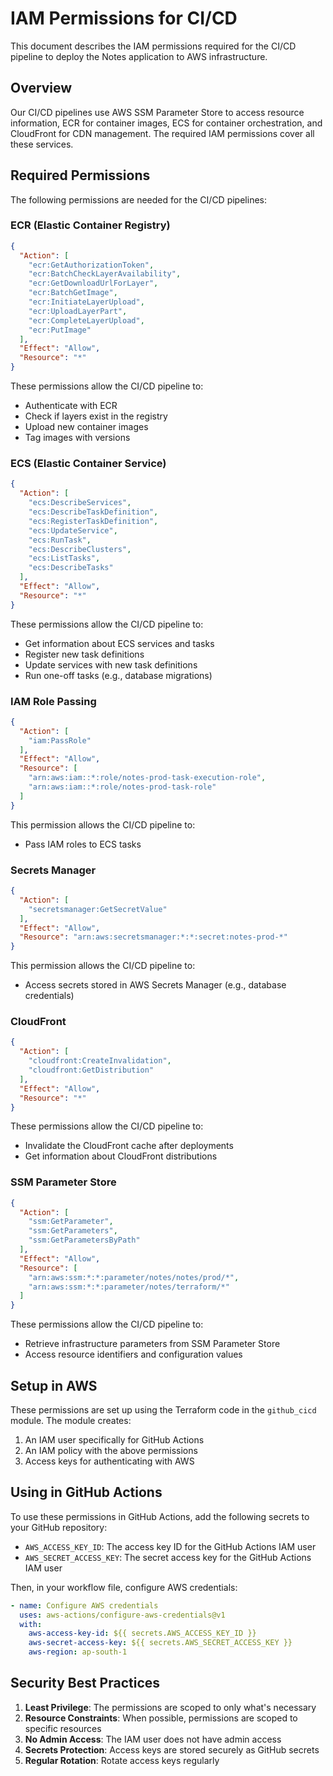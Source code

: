 # IAM Permissions for CI/CD

This document describes the IAM permissions required for the CI/CD pipeline to deploy the Notes application to AWS infrastructure.

## Overview

Our CI/CD pipelines use AWS SSM Parameter Store to access resource information, ECR for container images, ECS for container orchestration, and CloudFront for CDN management. The required IAM permissions cover all these services.

## Required Permissions

The following permissions are needed for the CI/CD pipelines:

### ECR (Elastic Container Registry)

```json
{
  "Action": [
    "ecr:GetAuthorizationToken",
    "ecr:BatchCheckLayerAvailability",
    "ecr:GetDownloadUrlForLayer",
    "ecr:BatchGetImage",
    "ecr:InitiateLayerUpload",
    "ecr:UploadLayerPart",
    "ecr:CompleteLayerUpload",
    "ecr:PutImage"
  ],
  "Effect": "Allow",
  "Resource": "*"
}
```

These permissions allow the CI/CD pipeline to:
- Authenticate with ECR
- Check if layers exist in the registry
- Upload new container images
- Tag images with versions

### ECS (Elastic Container Service)

```json
{
  "Action": [
    "ecs:DescribeServices",
    "ecs:DescribeTaskDefinition",
    "ecs:RegisterTaskDefinition",
    "ecs:UpdateService",
    "ecs:RunTask",
    "ecs:DescribeClusters",
    "ecs:ListTasks",
    "ecs:DescribeTasks"
  ],
  "Effect": "Allow",
  "Resource": "*"
}
```

These permissions allow the CI/CD pipeline to:
- Get information about ECS services and tasks
- Register new task definitions
- Update services with new task definitions
- Run one-off tasks (e.g., database migrations)

### IAM Role Passing

```json
{
  "Action": [
    "iam:PassRole"
  ],
  "Effect": "Allow",
  "Resource": [
    "arn:aws:iam::*:role/notes-prod-task-execution-role",
    "arn:aws:iam::*:role/notes-prod-task-role"
  ]
}
```

This permission allows the CI/CD pipeline to:
- Pass IAM roles to ECS tasks

### Secrets Manager

```json
{
  "Action": [
    "secretsmanager:GetSecretValue"
  ],
  "Effect": "Allow",
  "Resource": "arn:aws:secretsmanager:*:*:secret:notes-prod-*"
}
```

This permission allows the CI/CD pipeline to:
- Access secrets stored in AWS Secrets Manager (e.g., database credentials)

### CloudFront

```json
{
  "Action": [
    "cloudfront:CreateInvalidation",
    "cloudfront:GetDistribution"
  ],
  "Effect": "Allow",
  "Resource": "*"
}
```

These permissions allow the CI/CD pipeline to:
- Invalidate the CloudFront cache after deployments
- Get information about CloudFront distributions

### SSM Parameter Store

```json
{
  "Action": [
    "ssm:GetParameter",
    "ssm:GetParameters",
    "ssm:GetParametersByPath"
  ],
  "Effect": "Allow",
  "Resource": [
    "arn:aws:ssm:*:*:parameter/notes/notes/prod/*",
    "arn:aws:ssm:*:*:parameter/notes/terraform/*"
  ]
}
```

These permissions allow the CI/CD pipeline to:
- Retrieve infrastructure parameters from SSM Parameter Store
- Access resource identifiers and configuration values

## Setup in AWS

These permissions are set up using the Terraform code in the `github_cicd` module. The module creates:

1. An IAM user specifically for GitHub Actions
2. An IAM policy with the above permissions
3. Access keys for authenticating with AWS

## Using in GitHub Actions

To use these permissions in GitHub Actions, add the following secrets to your GitHub repository:

- `AWS_ACCESS_KEY_ID`: The access key ID for the GitHub Actions IAM user
- `AWS_SECRET_ACCESS_KEY`: The secret access key for the GitHub Actions IAM user

Then, in your workflow file, configure AWS credentials:

```yaml
- name: Configure AWS credentials
  uses: aws-actions/configure-aws-credentials@v1
  with:
    aws-access-key-id: ${{ secrets.AWS_ACCESS_KEY_ID }}
    aws-secret-access-key: ${{ secrets.AWS_SECRET_ACCESS_KEY }}
    aws-region: ap-south-1
```

## Security Best Practices

1. **Least Privilege**: The permissions are scoped to only what's necessary
2. **Resource Constraints**: When possible, permissions are scoped to specific resources
3. **No Admin Access**: The IAM user does not have admin access
4. **Secrets Protection**: Access keys are stored securely as GitHub secrets
5. **Regular Rotation**: Rotate access keys regularly
